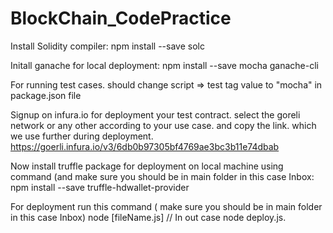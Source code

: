 # BlockChain_CodePractice

Install Solidity compiler:
   npm install --save solc

Initall ganache for local deployment:
   npm install --save mocha ganache-cli
   
For running test cases.
should change script => test tag value to "mocha" in package.json file

Signup on infura.io for deployment your test contract. select the goreli network or any other according to your use case. and copy the link. which we use further during deployment.
https://goerli.infura.io/v3/6db0b97305bf4769ae3bc3b11e74dbab

Now install truffle package for deployment on local machine using command (and make sure you should be in main folder in this case Inbox:
    npm install --save truffle-hdwallet-provider
 
For deployment run this command ( make sure you should be in main folder in this case Inbox) 
 node [fileName.js] // In out case  node deploy.js.
